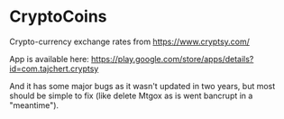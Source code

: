 # CryptoCoins
Crypto-currency exchange rates from https://www.cryptsy.com/

App is available here: 
https://play.google.com/store/apps/details?id=com.tajchert.cryptsy

And it has some major bugs as it wasn't updated in two years, but most should be simple to fix (like delete Mtgox as is went bancrupt in a "meantime").
